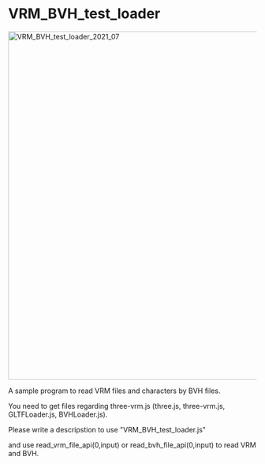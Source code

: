 # VRM_BVH_test_loader

<img width="706" alt="VRM_BVH_test_loader_2021_07" src="https://user-images.githubusercontent.com/83494645/125158693-b1973280-e1ad-11eb-9d20-6ead73724a84.png">

A sample program to read VRM files and characters by BVH files.

You need to get files regarding three-vrm.js (three.js, three-vrm.js, GLTFLoader.js, BVHLoader.js).

Please write a descripstion to use "VRM_BVH_test_loader.js"

<script src="./js/VRM_BVH_test_loader.js"></script>

and use read_vrm_file_api(0,input) or read_bvh_file_api(0,input) to read VRM and BVH.





